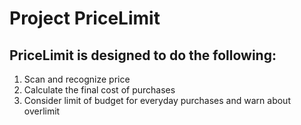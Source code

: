# Project PriceLimit
## PriceLimit is designed to do the following:
1. Scan and recognize price 
1. Calculate the final cost of purchases
1. Consider limit of budget for everyday purchases and warn about overlimit
